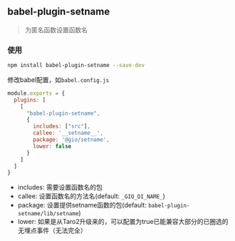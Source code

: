 ## babel-plugin-setname

> 为匿名函数设置函数名

### 使用

```sh
npm install babel-plugin-setname --save-dev
```

修改babel配置，如`babel.config.js`

```javascript
module.exports = {
  plugins: [
    [
      "babel-plugin-setname",
      {
        includes: ["src"],
        callee: '__setname__',
        package: '@gio/setname',
        lower: false
      }
    ]
  ]
}
```

- includes: 需要设置函数名的包
- callee: 设置函数名的方法名(default: `_GIO_DI_NAME_`)
- package: 设置提供setname函数的包(default: `babel-plugin-setname/lib/setname`)
- lower: 如果是从Taro2升级来的，可以配置为true已能兼容大部分的已圈选的无埋点事件（无法完全）
